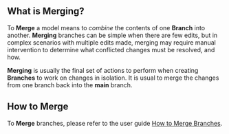 ## What is Merging?

To **Merge** a model means to _combine_ the contents of one **Branch** into another. **Merging** branches can be simple when there are few edits, but in complex scenarios with multiple edits made, merging may require manual intervention to determine what conflicted changes must be resolved, and how.

**Merging** is usually the final set of actions to perform when creating **Branches** to work on changes in isolation. It is usual to merge the changes from one branch back into the **main** branch.

## How to Merge

To **Merge** branches, please refer to the user guide [How to Merge Branches](../../user-guides/merging-branches/merging-branches.md).